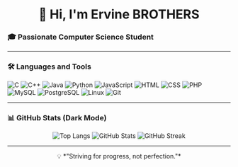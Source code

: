 <h1 align="center">👋 Hi, I'm Ervine BROTHERS</h1>
<h3 align="left">🎓 Passionate Computer Science Student</h3>

---

### 🛠️ Languages and Tools

<p align="left">
  <img src="https://img.shields.io/badge/C-00599C?style=for-the-badge&logo=c&logoColor=white" alt="C" />
  <img src="https://img.shields.io/badge/C++-00599C?style=for-the-badge&logo=c%2B%2B&logoColor=white" alt="C++" />
  <img src="https://img.shields.io/badge/Java-ED8B00?style=for-the-badge&logo=java&logoColor=white" alt="Java" />
  <img src="https://img.shields.io/badge/Python-3776AB?style=for-the-badge&logo=python&logoColor=white" alt="Python" />
  <img src="https://img.shields.io/badge/JavaScript-F7DF1E?style=for-the-badge&logo=javascript&logoColor=black" alt="JavaScript" />
  <img src="https://img.shields.io/badge/HTML5-E34F26?style=for-the-badge&logo=html5&logoColor=white" alt="HTML" />
  <img src="https://img.shields.io/badge/CSS3-1572B6?style=for-the-badge&logo=css3&logoColor=white" alt="CSS" />
  <img src="https://img.shields.io/badge/PHP-777BB4?style=for-the-badge&logo=php&logoColor=white" alt="PHP" />
  <img src="https://img.shields.io/badge/MySQL-4479A1?style=for-the-badge&logo=mysql&logoColor=white" alt="MySQL" />
  <img src="https://img.shields.io/badge/PostgreSQL-336791?style=for-the-badge&logo=postgresql&logoColor=white" alt="PostgreSQL" />
  <img src="https://img.shields.io/badge/Linux-FCC624?style=for-the-badge&logo=linux&logoColor=black" alt="Linux" />
  <img src="https://img.shields.io/badge/Git-F05032?style=for-the-badge&logo=git&logoColor=white" alt="Git" />
</p>

---

### 📊 GitHub Stats (Dark Mode)

<p align="center">
  <img src="https://github-readme-stats.vercel.app/api/top-langs/?username=ervinebrothers13&layout=compact&theme=tokyonight&hide_border=true" alt="Top Langs" />
  <img src="https://github-readme-stats.vercel.app/api?username=ervinebrothers13&show_icons=true&theme=tokyonight&hide_border=true" alt="GitHub Stats" />
  <img src="https://github-readme-streak-stats.herokuapp.com?user=ervinebrothers13&theme=tokyonight&hide_border=true" alt="GitHub Streak" />
</p>

---

<!-- Optional Footer Message -->
<p align="center">
  💡 *"Striving for progress, not perfection."*
</p>
